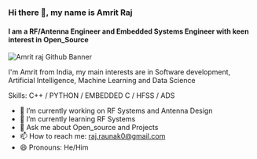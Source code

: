 ### Hi there 👋, my name is Amrit Raj
#### I am a RF/Antenna Engineer and Embedded Systems Engineer with keen interest in Open_Source
![Amrit raj Github Banner](https://github.com/user-attachments/assets/78f4398a-e9f6-4a0f-8fb5-2e7f7b6689e5)

I'm Amrit from India, my main interests are in Software development, Artificial Intelligence, Machine Learning and Data Science

Skills: C++ / PYTHON / EMBEDDED C / HFSS / ADS

- 🔭 I’m currently working on RF Systems and Antenna Design
- 🌱 I’m currently learning RF Systems
- 💬 Ask me about Open_source and Projects 
- 📫 How to reach me: raj.raunak0@gmail.com 
- 😄 Pronouns: He/Him 


